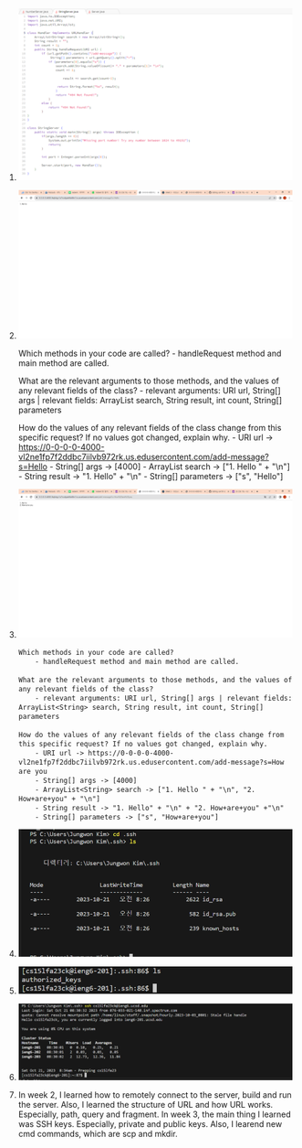1. ![Image](code.PNG)

   
2. ![Image](SS1.png)

      Which methods in your code are called?
           - handleRequest method and main method are called.
   
      What are the relevant arguments to those methods, and the values of any relevant fields of the class?
           - relevant arguments: URI url, String[] args | relevant fields: ArrayList<String> search, String result, int count, String[] parameters
   
      How do the values of any relevant fields of the class change from this specific request? If no values got changed, explain why. 
           - URI url -> https://0-0-0-0-4000-vl2ne1fp7f2ddbc7iilvb972rk.us.edusercontent.com/add-message?s=Hello
           - String[] args -> [4000]
           - ArrayList<String> search -> ["1. Hello " + "\n"]
           - String result -> "1. Hello" + "\n"
           - String[] parameters -> ["s", "Hello"]
   
3. ![Image](ss2.png)

       Which methods in your code are called?
           - handleRequest method and main method are called.
   
       What are the relevant arguments to those methods, and the values of any relevant fields of the class?
           - relevant arguments: URI url, String[] args | relevant fields: ArrayList<String> search, String result, int count, String[] parameters
   
       How do the values of any relevant fields of the class change from this specific request? If no values got changed, explain why. 
           - URI url -> https://0-0-0-0-4000-vl2ne1fp7f2ddbc7iilvb972rk.us.edusercontent.com/add-message?s=How are you
           - String[] args -> [4000]
           - ArrayList<String> search -> ["1. Hello " + "\n", "2. How+are+you" + "\n"]
           - String result -> "1. Hello" + "\n" + "2. How+are+you" +"\n"  
           - String[] parameters -> ["s", "How+are+you"]
   

4. ![Image](private.PNG)


5. ![Image](public.PNG)


6. ![Image](login.PNG)


7. In week 2, I learned how to remotely connect to the server, build and run the server. Also, I learned the structure of URL and how URL works. Especially, path, query and fragment. In week 3, the main thing I learned was SSH keys. Especially, private and public keys.
Also, I learend new cmd commands, which are scp and mkdir. 
